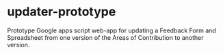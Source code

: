 # updater-prototype

Prototype Google apps script web-app for updating a
Feedback Form and Spreadsheet from one version of the
Areas of Contribution to another version.
